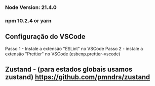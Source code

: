 ### Node Version: 21.4.0

### npm 10.2.4 or yarn

## Configuração do VSCode
Passo 1 - Instale a extensão "ESLint" no VSCode
Passo 2 - instale a extensão "Prettier" no VSCode (esbenp.prettier-vscode)



## Zustand - (para estados globais usamos zustand) https://github.com/pmndrs/zustand

